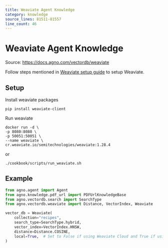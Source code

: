 ```yaml
---
title: Weaviate Agent Knowledge
category: knowledge
source_lines: 81511-81557
line_count: 46
---
```


# Weaviate Agent Knowledge
Source: https://docs.agno.com/vectordb/weaviate



Follow steps mentioned in [Weaviate setup guide](https://weaviate.io/developers/weaviate/quickstart) to setup Weaviate.

## Setup

Install weaviate packages

```shell
pip install weaviate-client
```

Run weaviate

```shell
docker run -d \
-p 8080:8080 \
-p 50051:50051 \
--name weaviate \
cr.weaviate.io/semitechnologies/weaviate:1.28.4 
```

or

```shell
./cookbook/scripts/run_weaviate.sh
```

## Example

```python agent_with_knowledge.py
from agno.agent import Agent
from agno.knowledge.pdf_url import PDFUrlKnowledgeBase
from agno.vectordb.search import SearchType
from agno.vectordb.weaviate import Distance, VectorIndex, Weaviate

vector_db = Weaviate(
    collection="recipes",
    search_type=SearchType.hybrid,
    vector_index=VectorIndex.HNSW,
    distance=Distance.COSINE,
    local=True,  # Set to False if using Weaviate Cloud and True if using local instance
)
